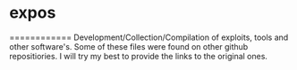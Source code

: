 # expos
============
Development/Collection/Compilation of exploits, tools and other software's.
Some of these files were found on other github repositiories. I will try my best to provide the links to the original ones.

